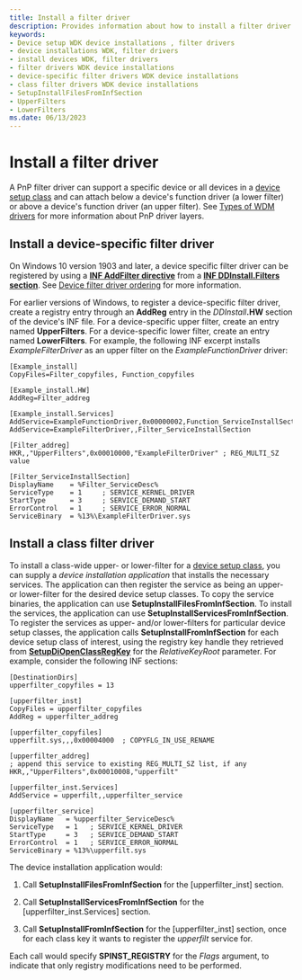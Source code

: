```yaml
---
title: Install a filter driver
description: Provides information about how to install a filter driver.
keywords:
- Device setup WDK device installations , filter drivers
- device installations WDK, filter drivers
- install devices WDK, filter drivers
- filter drivers WDK device installations
- device-specific filter drivers WDK device installations
- class filter drivers WDK device installations
- SetupInstallFilesFromInfSection
- UpperFilters
- LowerFilters
ms.date: 06/13/2023
---
```


# Install a filter driver

A PnP filter driver can support a specific device or all devices in a [device setup class](overview-of-device-setup-classes.md) and can attach below a device's function driver (a lower filter) or above a device's function driver (an upper filter). See [Types of WDM drivers](../kernel/types-of-wdm-drivers.md) for more information about PnP driver layers.

## Install a device-specific filter driver

On Windows 10 version 1903 and later, a device specific filter driver can be registered by using a [**INF AddFilter directive**](inf-addfilter-directive.md) from a [**INF DDInstall.Filters section**](inf-ddinstall-filters-section.md).  See [Device filter driver ordering](../develop/device-filter-driver-ordering.md) for more information.

For earlier versions of Windows, to register a device-specific filter driver, create a registry entry through an **AddReg** entry in the _DDInstall_**.HW** section of the device's INF file. For a device-specific upper filter, create an entry named **UpperFilters**. For a device-specific lower filter, create an entry named **LowerFilters**. For example, the following INF excerpt installs _ExampleFilterDriver_ as an upper filter on the _ExampleFunctionDriver_ driver:

```inf
[Example_install]
CopyFiles=Filter_copyfiles, Function_copyfiles

[Example_install.HW]
AddReg=Filter_addreg

[Example_install.Services]
AddService=ExampleFunctionDriver,0x00000002,Function_ServiceInstallSection
AddService=ExampleFilterDriver,,Filter_ServiceInstallSection

[Filter_addreg]
HKR,,"UpperFilters",0x00010000,"ExampleFilterDriver" ; REG_MULTI_SZ value

[Filter_ServiceInstallSection]
DisplayName    = %Filter_ServiceDesc%
ServiceType    = 1     ; SERVICE_KERNEL_DRIVER
StartType      = 3     ; SERVICE_DEMAND_START
ErrorControl   = 1     ; SERVICE_ERROR_NORMAL
ServiceBinary  = %13%\ExampleFilterDriver.sys
```

## Install a class filter driver

To install a class-wide upper- or lower-filter for a [device setup class](overview-of-device-setup-classes.md), you can supply a _device installation application_ that installs the necessary services. The application can then register the service as being an upper- or lower-filter for the desired device setup classes. To copy the service binaries, the application can use **SetupInstallFilesFromInfSection**. To install the services, the application can use **SetupInstallServicesFromInfSection**. To register the services as upper- and/or lower-filters for particular device setup classes, the application calls **SetupInstallFromInfSection** for each device setup class of interest, using the registry key handle they retrieved from [**SetupDiOpenClassRegKey**](/windows/win32/api/setupapi/nf-setupapi-setupdiopenclassregkey) for the _RelativeKeyRoot_ parameter. For example, consider the following INF sections:

```inf
[DestinationDirs]
upperfilter_copyfiles = 13

[upperfilter_inst]
CopyFiles = upperfilter_copyfiles
AddReg = upperfilter_addreg

[upperfilter_copyfiles]
upperfilt.sys,,,0x00004000  ; COPYFLG_IN_USE_RENAME

[upperfilter_addreg]
; append this service to existing REG_MULTI_SZ list, if any
HKR,,"UpperFilters",0x00010008,"upperfilt"

[upperfilter_inst.Services]
AddService = upperfilt,,upperfilter_service

[upperfilter_service]
DisplayName   = %upperfilter_ServiceDesc%
ServiceType   = 1   ; SERVICE_KERNEL_DRIVER
StartType     = 3   ; SERVICE_DEMAND_START
ErrorControl  = 1   ; SERVICE_ERROR_NORMAL
ServiceBinary = %13%\upperfilt.sys
```

The device installation application would:

1. Call **SetupInstallFilesFromInfSection** for the \[upperfilter_inst\] section.

2. Call **SetupInstallServicesFromInfSection** for the \[upperfilter_inst.Services\] section.

3. Call **SetupInstallFromInfSection** for the \[upperfilter_inst\] section, once for each class key it wants to register the _upperfilt_ service for.

Each call would specify **SPINST_REGISTRY** for the _Flags_ argument, to indicate that only registry modifications need to be performed.
